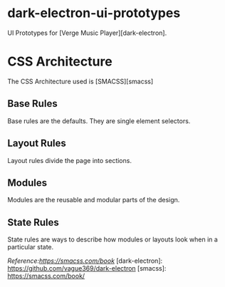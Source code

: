 # dark-electron-ui-prototypes
UI Prototypes for [Verge Music Player][dark-electron].

# CSS Architecture
The CSS Architecture used is [SMACSS][smacss]

## Base Rules
Base rules are the defaults. They are single element selectors.

## Layout Rules
Layout rules divide the page into sections.

## Modules
Modules are the reusable and modular parts of the design.

## State Rules
State rules are ways to describe how modules or layouts look when in a particular state.

*Reference:https://smacss.com/book*
[dark-electron]: https://github.com/vague369/dark-electron
[smacss]: https://smacss.com/book/
